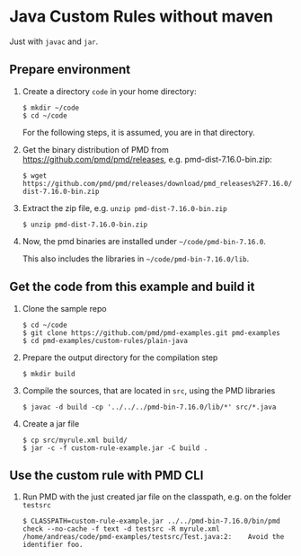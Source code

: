 # Java Custom Rules without maven

Just with `javac` and `jar`.

## Prepare environment

1.  Create a directory `code` in your home directory:

        $ mkdir ~/code
        $ cd ~/code

    For the following steps, it is assumed, you are in that directory.

2.  Get the binary distribution of PMD from <https://github.com/pmd/pmd/releases>, e.g. pmd-dist-7.16.0-bin.zip:

        $ wget https://github.com/pmd/pmd/releases/download/pmd_releases%2F7.16.0/pmd-dist-7.16.0-bin.zip

3.  Extract the zip file, e.g. `unzip pmd-dist-7.16.0-bin.zip`

        $ unzip pmd-dist-7.16.0-bin.zip

4.  Now, the pmd binaries are installed under `~/code/pmd-bin-7.16.0`.

    This also includes the libraries in `~/code/pmd-bin-7.16.0/lib`.

## Get the code from this example and build it

1.  Clone the sample repo

        $ cd ~/code
        $ git clone https://github.com/pmd/pmd-examples.git pmd-examples
        $ cd pmd-examples/custom-rules/plain-java

2.  Prepare the output directory for the compilation step

        $ mkdir build

3.  Compile the sources, that are located in `src`, using the PMD libraries

        $ javac -d build -cp '../../../pmd-bin-7.16.0/lib/*' src/*.java

4.  Create a jar file

        $ cp src/myrule.xml build/
        $ jar -c -f custom-rule-example.jar -C build .

## Use the custom rule with PMD CLI

1.  Run PMD with the just created jar file on the classpath, e.g. on the folder `testsrc`

        $ CLASSPATH=custom-rule-example.jar ../../pmd-bin-7.16.0/bin/pmd check --no-cache -f text -d testsrc -R myrule.xml
        /home/andreas/code/pmd-examples/testsrc/Test.java:2:	Avoid the identifier foo.
